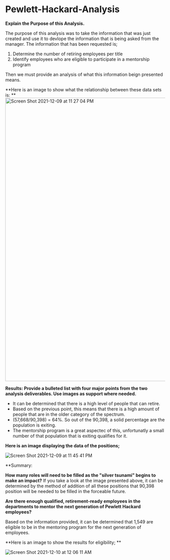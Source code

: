 # Pewlett-Hackard-Analysis


**Explain the Purpose of this Analysis.**

The purpose of this analysis was to take the information that was just created and use it to devlope the information that is being asked from the manager. The information that has been requested is; 

1. Determine the number of retiring employees per title
2. Identify employees who are eligible to participate in a mentorship program

Then we must provide an analysis of what this information beign presented means. 


**Here is an image to show what the relationship between these data sets is: **
<img width="894" alt="Screen Shot 2021-12-09 at 11 27 04 PM" src="https://user-images.githubusercontent.com/92615504/145518164-67d00fe6-fd74-403e-bf0a-4171b04cbaae.png">

**Results: Provide a bulleted list with four major points from the two analysis deliverables. Use images as support where needed.**

* It can be determined that there is a high level of people that can retire. 
* Based on the previous point, this means that there is a high amount of people that are in the older category of the spectrum.
* (57,668/90,398) = 64%. So out of the 90,398, a solid percentage are the population is exiting. 
* The mentorship program is a great aspectec of this, unfortunatly a small number of that population that is exiting qualifies for it.



**Here is an image displaying the data of the positions;**

![Screen Shot 2021-12-09 at 11 45 41 PM](https://user-images.githubusercontent.com/92615504/145518828-20a7cf13-eb97-40a1-9518-b4eba1636104.png)


**Summary:

**How many roles will need to be filled as the "silver tsunami" begins to make an impact?**
If you take a look at the image presented above, it can be determined by the method of addition of all these positions that 90,398 position will be needed to be filled in the forceable future. 

**Are there enough qualified, retirement-ready employees in the departments to mentor the next generation of Pewlett Hackard employees?**

Based on the information provided, it can be determined that 1,549 are eligible to be in the mentoring program for the next generation of employees.

**Here is an image to show the results for eligibility; **

![Screen Shot 2021-12-10 at 12 06 11 AM](https://user-images.githubusercontent.com/92615504/145520635-c5b29b1a-61c8-458d-8b26-ecd29485a86f.png)

